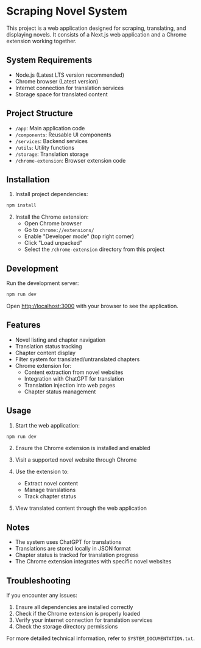 # Scraping Novel System

This project is a web application designed for scraping, translating, and displaying novels. It consists of a Next.js web application and a Chrome extension working together.

## System Requirements

- Node.js (Latest LTS version recommended)
- Chrome browser (Latest version)
- Internet connection for translation services
- Storage space for translated content

## Project Structure

- `/app`: Main application code
- `/components`: Reusable UI components
- `/services`: Backend services
- `/utils`: Utility functions
- `/storage`: Translation storage
- `/chrome-extension`: Browser extension code

## Installation

1. Install project dependencies:
```bash
npm install
```

2. Install the Chrome extension:
   - Open Chrome browser
   - Go to `chrome://extensions/`
   - Enable "Developer mode" (top right corner)
   - Click "Load unpacked"
   - Select the `/chrome-extension` directory from this project

## Development

Run the development server:

```bash
npm run dev
```

Open [http://localhost:3000](http://localhost:3000) with your browser to see the application.

## Features

- Novel listing and chapter navigation
- Translation status tracking
- Chapter content display
- Filter system for translated/untranslated chapters
- Chrome extension for:
  - Content extraction from novel websites
  - Integration with ChatGPT for translation
  - Translation injection into web pages
  - Chapter status management

## Usage

1. Start the web application:
```bash
npm run dev
```

2. Ensure the Chrome extension is installed and enabled

3. Visit a supported novel website through Chrome

4. Use the extension to:
   - Extract novel content
   - Manage translations
   - Track chapter status

5. View translated content through the web application

## Notes

- The system uses ChatGPT for translations
- Translations are stored locally in JSON format
- Chapter status is tracked for translation progress
- The Chrome extension integrates with specific novel websites

## Troubleshooting

If you encounter any issues:

1. Ensure all dependencies are installed correctly
2. Check if the Chrome extension is properly loaded
3. Verify your internet connection for translation services
4. Check the storage directory permissions

For more detailed technical information, refer to `SYSTEM_DOCUMENTATION.txt`.
